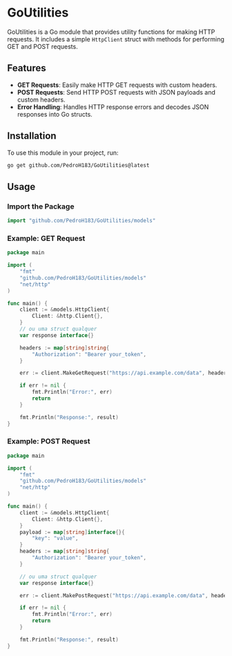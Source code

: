 # GoUtilities

GoUtilities is a Go module that provides utility functions for making HTTP requests. It includes a simple `HttpClient` struct with methods for performing GET and POST requests.

## Features

- **GET Requests**: Easily make HTTP GET requests with custom headers.
- **POST Requests**: Send HTTP POST requests with JSON payloads and custom headers.
- **Error Handling**: Handles HTTP response errors and decodes JSON responses into Go structs.

## Installation

To use this module in your project, run:

```bash
go get github.com/PedroH183/GoUtilities@latest
```



## Usage

### Import the Package

```go
import "github.com/PedroH183/GoUtilities/models"
```

### Example: GET Request

```go
package main

import (
	"fmt"
	"github.com/PedroH183/GoUtilities/models"
	"net/http"
)

func main() {
	client := &models.HttpClient{
		Client: &http.Client{},
	}
	// ou uma struct qualquer
	var response interface{} 

	headers := map[string]string{
		"Authorization": "Bearer your_token",
	}

	err := client.MakeGetRequest("https://api.example.com/data", headers, &response)

	if err != nil {
		fmt.Println("Error:", err)
		return
	}

	fmt.Println("Response:", result)
}
```

### Example: POST Request

```go
package main

import (
	"fmt"
	"github.com/PedroH183/GoUtilities/models"
	"net/http"
)

func main() {
	client := &models.HttpClient{
		Client: &http.Client{},
	}
	payload := map[string]interface{}{
		"key": "value",
	}
	headers := map[string]string{
		"Authorization": "Bearer your_token",
	}

	// ou uma struct qualquer
	var response interface{} 

	err := client.MakePostRequest("https://api.example.com/data", headers, &response, payload)

	if err != nil {
		fmt.Println("Error:", err)
		return
	}

	fmt.Println("Response:", result)
}
```
